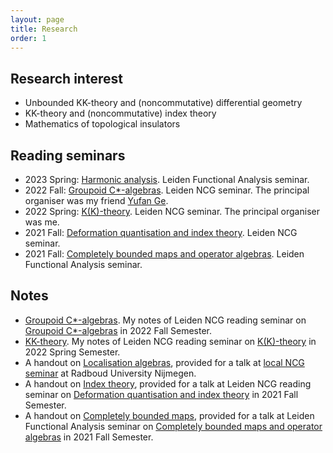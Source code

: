 ```yaml
---
layout: page
title: Research
order: 1
---
```


## Research interest

- Unbounded KK-theory and (noncommutative) differential geometry
- KK-theory and (noncommutative) index theory
- Mathematics of topological insulators

## Reading seminars

- 2023 Spring: [Harmonic analysis](https://www.math.leidenuniv.nl/~jeumfede/fasem_2023.html). Leiden Functional Analysis seminar.
- 2022 Fall: [Groupoid C\*-algebras](https://ncg-leiden.github.io/). Leiden NCG seminar. The principal organiser was my friend [Yufan Ge](https://sherlock3711.github.io/).
- 2022 Spring: [K(K)-theory](https://liyuezhao.github.io/seminars/2022/KK-theory). Leiden NCG seminar. The principal organiser was me.
- 2021 Fall: [Deformation quantisation and index theory](https://pub.math.leidenuniv.nl/~aricif2/ncg_seminar.html). Leiden NCG seminar.
- 2021 Fall: [Completely bounded maps and operator algebras](https://www.math.leidenuniv.nl/~jeumfede/fasem_2021.html). Leiden Functional Analysis seminar.

## Notes

- [Groupoid C\*-algebras](https://liyuezhao.github.io/notes/groupoid_notes.pdf). My notes of Leiden NCG reading seminar on [Groupoid C\*-algebras](https://ncg-leiden.github.io/) in 2022 Fall Semester.
- [KK-theory](https://liyuezhao.github.io/notes/kk_notes.pdf). My notes of Leiden NCG reading seminar on [K(K)-theory](https://liyuezhao.github.io/seminars/2022/KK-theory) in 2022 Spring Semester.
- A handout on [Localisation algebras](https://liyuezhao.github.io/notes/localisation_algebras.pdf), provided for a talk at [local NCG seminar](http://www.waltervansuijlekom.nl/research/ncgseminar/) at Radboud University Nijmegen.
- A handout on [Index theory](https://liyuezhao.github.io/notes/index_theory.pdf), provided for a talk at Leiden NCG reading seminar on [Deformation quantisation and index theory](https://pub.math.leidenuniv.nl/~aricif2/ncg_seminar.html) in 2021 Fall Semester.
- A handout on [Completely bounded maps](https://liyuezhao.github.io/notes/cb_maps.pdf), provided for a talk at Leiden Functional Analysis seminar on [Completely bounded maps and operator algebras](https://www.math.leidenuniv.nl/~jeumfede/fasem_2021.html) in 2021 Fall Semester.